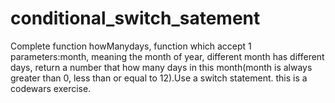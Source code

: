 # conditional_switch_satement
Complete function howManydays, function which accept 1 parameters:month, meaning  the month of year, different month has different days, return a number that how many days in this month(month is always greater than 0, less than or equal to 12).Use a switch statement. this is a codewars exercise.

